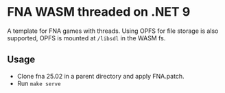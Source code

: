 # FNA WASM threaded on .NET 9
A template for FNA games with threads. Using OPFS for file storage is also supported, OPFS is mounted at `/libsdl` in the WASM fs.

## Usage
- Clone fna 25.02 in a parent directory and apply FNA.patch.
- Run `make serve`

